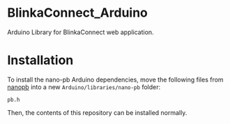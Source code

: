 # BlinkaConnect_Arduino
Arduino Library for BlinkaConnect web application.

# Installation

To install the nano-pb Arduino dependencies, move the following files from [nanopb](https://github.com/nanopb/nanopb) into a new `Arduino/libraries/nano-pb` folder:
```
pb.h
```

Then, the contents of this repository can be installed normally.
